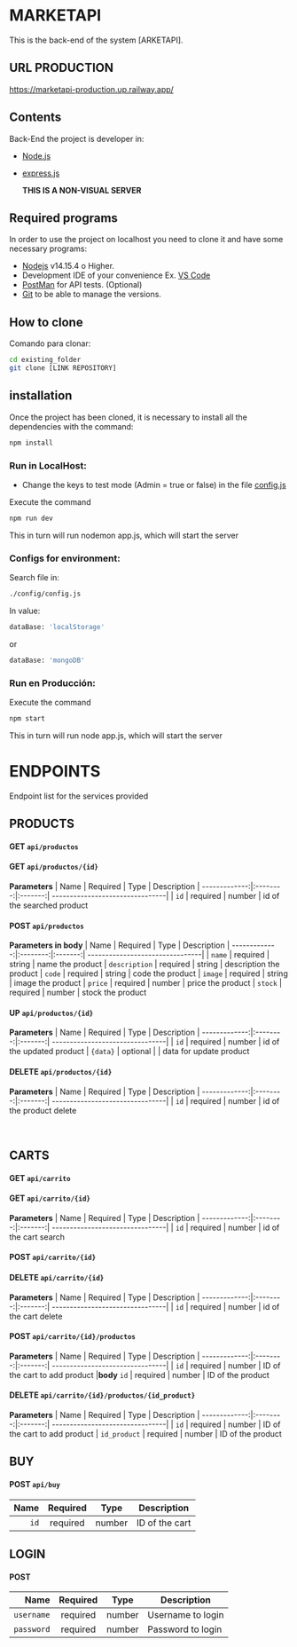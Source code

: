 # MARKETAPI

This is the back-end of the system [ARKETAPI].
## URL PRODUCTION
https://marketapi-production.up.railway.app/


## Contents

Back-End 
the project is developer in:

- [Node.js](https://nodejs.org/es/)
- [express.js](https://expressjs.com/es/)

  **THIS IS A NON-VISUAL SERVER**

## Required programs

In order to use the project on localhost you need to clone it and have some necessary programs:

- [Nodejs](https://nodejs.org/es/download/) v14.15.4 o Higher.
- Development IDE of your convenience Ex. [VS Code](https://code.visualstudio.com/download)
- [PostMan](https://www.postman.com/downloads/) for API tests. (Optional)
- [Git](https://git-scm.com/downloads) to be able to manage the versions.

## How to clone

Comando para clonar:

```bash
cd existing_folder
git clone [LINK REPOSITORY]

```

## installation

Once the project has been cloned, it is necessary to install all the dependencies with the command:

```bash
npm install
```

### Run in LocalHost:

- Change the keys to test mode (Admin = true or false) in the file [config.js](/config/config.js)

Execute the command 

```bash
npm run dev
```

This in turn will run nodemon app.js, which will start the server

### Configs for environment:
Search file in:
```bash
./config/config.js
```
In value:
```bash
dataBase: 'localStorage'
```
or
```bash
dataBase: 'mongoDB'
```
### Run en Producción:

Execute the command

```bash
npm start
```

This in turn will run node app.js, which will start the server

# ENDPOINTS

Endpoint list for the services provided


## PRODUCTS

#### GET `api/productos`

#### GET `api/productos/{id}`
**Parameters**
|          Name | Required |  Type   | Description 
| -------------:|:--------:|:-------:| --------------------------------|
|         `id`  | required | number  |  id of the searched product

#### POST `api/productos`
**Parameters in body**
|          Name | Required |  Type   | Description 
| -------------:|:--------:|:-------:| --------------------------------|
| `name`        | required | string  |  name the product
| `description` | required | string  |  description the product
| `code`        | required | string  |  code the product
| `image`       | required | string  |  image the product
| `price`       | required | number  |  price the product
| `stock`       | required | number  |  stock the product

#### UP `api/productos/{id}`
**Parameters**
|          Name | Required |  Type   | Description 
| -------------:|:--------:|:-------:| --------------------------------|
|         `id`  | required | number  |  id of the updated product
|     `{data}`  | optional |         |  data for update product

#### DELETE `api/productos/{id}`
**Parameters**
|          Name | Required |  Type   | Description 
| -------------:|:--------:|:-------:| --------------------------------|
|         `id`  | required | number  |  id of the product delete

 <br/>

## CARTS


#### GET `api/carrito`

#### GET `api/carrito/{id}`
**Parameters**
|          Name | Required |  Type   | Description 
| -------------:|:--------:|:-------:| --------------------------------|
|         `id`  | required | number  |  id of the cart search

#### POST `api/carrito/{id}`


#### DELETE `api/carrito/{id}`
**Parameters**
|          Name | Required |  Type   | Description 
| -------------:|:--------:|:-------:| --------------------------------|
|         `id`  | required | number  |  id of the cart delete


#### POST `api/carrito/{id}/productos`
**Parameters**
|          Name | Required |  Type   | Description 
| -------------:|:--------:|:-------:| --------------------------------|
|         `id`  | required | number  |  ID of the cart to add product
|**body** `id`  | required | number  |  ID of the product


#### DELETE `api/carrito/{id}/productos/{id_product}`
**Parameters**
|          Name | Required |  Type   | Description 
| -------------:|:--------:|:-------:| --------------------------------|
|         `id`  | required | number  |  ID of the cart to add product
| `id_product`  | required | number  |  ID of the product


## BUY

#### POST `api/buy`
|          Name | Required |  Type   | Description 
| -------------:|:--------:|:-------:| --------------------------------|
|         `id`  | required | number  |  ID of the cart

## LOGIN

#### POST 
|          Name | Required |  Type   | Description 
| -------------:|:--------:|:-------:| --------------------------------|
|   `username`  | required | number  | Username to login
|   `password`  | required | number  | Password to login


